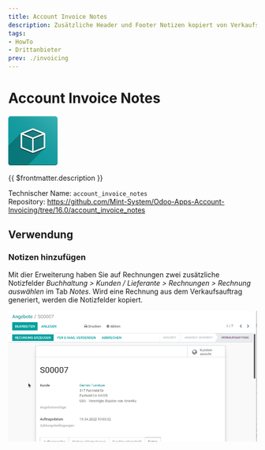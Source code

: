```yaml
---
title: Account Invoice Notes
description: Zusätzliche Header und Footer Notizen kopiert von Verkaufsauftrag.
tags:
- HowTo
- Drittanbieter
prev: ./invoicing
---
```

# Account Invoice Notes

![icon_oms_box](attachments/icon_oms_box.png)

{{ $frontmatter.description }}

Technischer Name: `account_invoice_notes`\
Repository: <https://github.com/Mint-System/Odoo-Apps-Account-Invoicing/tree/16.0/account_invoice_notes>

## Verwendung

### Notizen hinzufügen

Mit dier Erweiterung haben Sie auf Rechnungen zwei zusätzliche Notizfelder *Buchhaltung > Kunden / Lieferante > Rechnungen > Rechnung auswählen* im Tab *Notes*. Wird eine Rechnung aus dem Verkaufsauftrag generiert, werden die Notizfelder kopiert.

![Account Invoice Notes](attachments/Account%20Invoice%20Notes.gif)